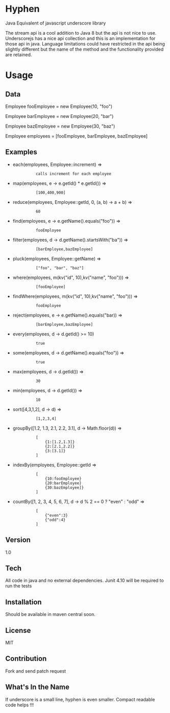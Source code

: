 Hyphen
=========

Java Equivalent of javascript underscore library

The stream api is a cool addition to Java 8 but the api is not nice to use. Underscorejs has a nice api collection and this is an implementation for those api in java. Language limitations could have restricted in the api being slightly different but the name of the method and the functionality provided are retained.

Usage
=========

Data
--

Employee fooEmployee = new Employee(10, "foo")

Employee barEmployee = new Employee(20, "bar")

Employee bazEmployee = new Employee(30, "baz")

Employee employees = [fooEmployee, barEmployee, bazEmployee]


Examples
-----

- each(employees, Employee::increment) => 

                calls increment for each employee

- map(employees, e -> e.getId() * e.getId()) => 

                [100,400,900]

- reduce(employees, Employee::getId, 0, (a, b) -> a + b) => 

                60

- find(employees, e -> e.getName().equals("foo")) => 

                fooEmployee

- filter(employees, d -> d.getName().startsWith("ba")) =>

                [barEmployee,bazEmployee]

- pluck(employees, Employee::getName) =>

                ["foo", "bar", "baz"]

- where(employees, m(kv("id", 10),kv("name", "foo"))) =>

                [fooEmployee]

- findWhere(employees, m(kv("id", 10),kv("name", "foo"))) =>

                fooEmployee

- reject(employees, e -> e.getName().equals("bar)) =>

                [barEmployee,bazEmployee]

- every(employees, d -> d.getId() >= 10)

                true

- some(employees, d -> d.getName().equals("foo")) => 

                true
                
- max(employees, d -> d.getId()) =>

                30

- min(employees, d -> d.getId()) =>

                10

- sort([4,3,1,2], d -> d) =>

                [1,2,3,4]

- groupBy([1.2, 1.3, 2.1, 2.2, 3.1], d -> Math.floor(d)) =>

                [
                    {1:[1.2,1.3]}
                    {2:[2.1,2.2]}
                    {3:[3.1]}
                ]

- indexBy(employees, Employee::getId =>

                [
                    {10:fooEmployee}
                    {20:barEmployee}
                    {30:bazEmployee]}
                ]

- countBy([1, 2, 3, 4, 5, 6, 7], d -> d % 2 == 0 ? "even" : "odd" =>

                [
                    {"even":3}
                    {"odd":4}
                ]


Version
----

1.0

Tech
-----------

All code in java and no external dependencies. Junit 4.10 will be required to run the tests

Installation
--------------
Should be available in maven central soon.

License
----

MIT

Contribution
------------

Fork and send patch request

What's In the Name
------

If underscore is a small line, hyphen is even smaller. Compact readable code helps !!!

